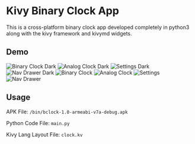 # Kivy Binary Clock App
This is a cross-platform binary clock app developed completely in python3 along with the kivy framework and kivymd widgets.

## Demo

![Binary Clock Dark](/demo/binary_clock_dark.png)
![Analog Clock Dark](/demo/analog_clock_dark.png)
![Settings Dark](/demo/settings_dark.png)
![Nav Drawer Dark](/demo/nav_drawer_dark.png)
![Binary Clock](/demo/binary_clock.png)
![Analog Clock](/demo/analog_clock.png)
![Settings](/demo/settings.png)
![Nav Drawer](/demo/nav_drawer.png)

## Usage

APK File: `/bin/bclock-1.0-armeabi-v7a-debug.apk`

Python Code File: `main.py`

Kivy Lang Layout File: `clock.kv`

